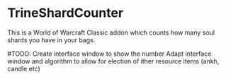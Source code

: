 # TrineShardCounter

This is a World of Warcraft Classic addon which counts how many soul shards you have in your bags. 

#TODO:
Create interface window to show the number
Adapt interface window and algorithm to allow for election of ither resource items (ankh, candle etc)

